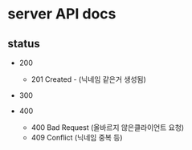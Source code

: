 # server API docs

## status

- 200
    - 201 Created - (닉네임 같은거 생성됨)

- 300

- 400
    - 400 Bad Request (올바르지 않은클라이언트 요청)
    - 409 Conflict (닉네임 중복 등)
